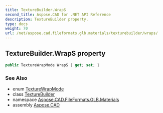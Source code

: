 ```yaml
---
title: TextureBuilder.WrapS
second_title: Aspose.CAD for .NET API Reference
description: TextureBuilder property. 
type: docs
weight: 70
url: /net/aspose.cad.fileformats.glb.materials/texturebuilder/wraps/
---
```

## TextureBuilder.WrapS property

```csharp
public TextureWrapMode WrapS { get; set; }
```

### See Also

* enum [TextureWrapMode](../../../aspose.cad.fileformats.glb/texturewrapmode/)
* class [TextureBuilder](../)
* namespace [Aspose.CAD.FileFormats.GLB.Materials](../../texturebuilder/)
* assembly [Aspose.CAD](../../../)


